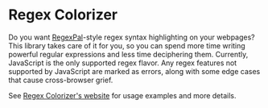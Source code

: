 ﻿Regex Colorizer
===============

Do you want [RegexPal](http://regexpal.com/)-style regex syntax highlighting on your webpages? This library takes care of it for you, so you can spend more time writing powerful regular expressions and less time deciphering them. Currently, JavaScript is the only supported regex flavor. Any regex features not supported by JavaScript are marked as errors, along with some edge cases that cause cross-browser grief.

See [Regex Colorizer's website](http://stevenlevithan.com/regex/colorizer/) for usage examples and more details.
